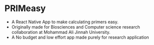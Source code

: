 # PRIMeasy

- A React Native App to make calculating primers easy.
- Originally made for Biosciences and Computer science research collaboration at Mohammad Ali Jinnah University.
- A No budget and low effort app made purely for research application
